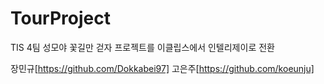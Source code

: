 # TourProject
TIS 4팀 성모야 꽃길만 걷자 프로젝트를 이클립스에서 인텔리제이로 전환

장민규[https://github.com/Dokkabei97] 고은주[https://github.com/koeunju]
